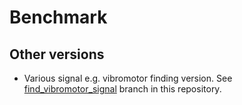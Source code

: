 Benchmark
=========

## Other versions

* Various signal e.g. vibromotor finding version. See [find_vibromotor_signal](https://github.com/EXL/P2kElfs/tree/find_vibromotor_signal) branch in this repository.
